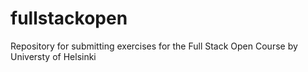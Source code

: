 # fullstackopen
Repository for submitting exercises for the Full Stack Open Course by Universty of Helsinki
